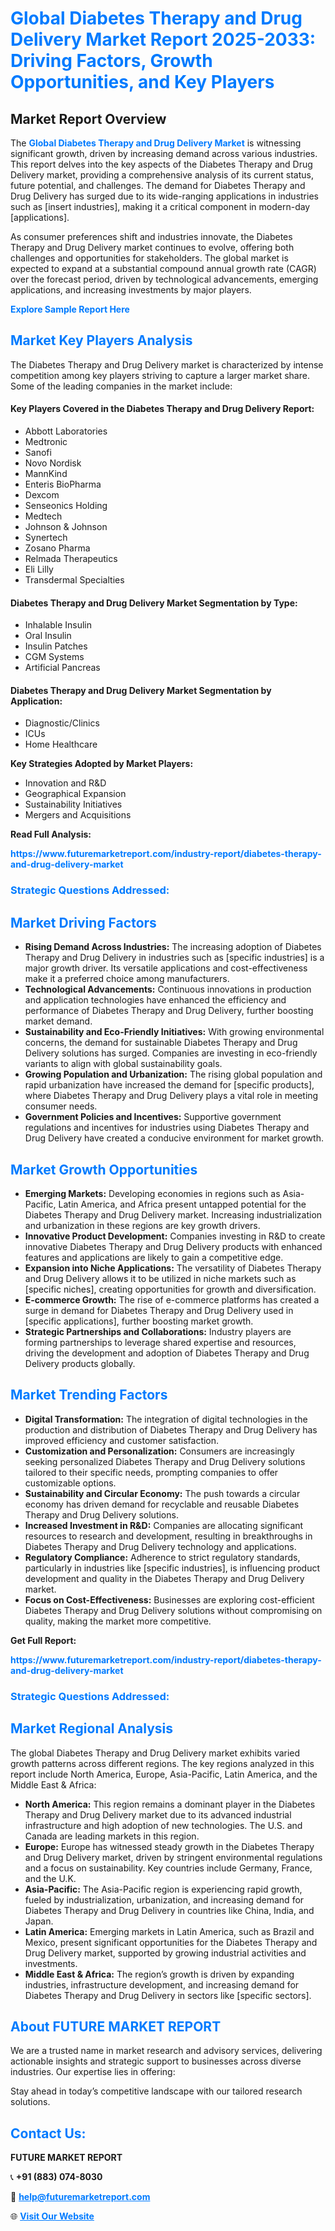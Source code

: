 <h1 style="color: #007BFF;">Global Diabetes Therapy and Drug Delivery Market Report 2025-2033: Driving Factors, Growth Opportunities, and Key Players</h1>

<section id="overview">
<h2>Market Report Overview</h2>
<p>The <a href="https://www.futuremarketreport.com/industry-report/diabetes-therapy-and-drug-delivery-market" style="color: #007BFF; text-decoration: none;"><strong>Global Diabetes Therapy and Drug Delivery Market</strong></a> is witnessing significant growth, driven by increasing demand across various industries. This report delves into the key aspects of the Diabetes Therapy and Drug Delivery market, providing a comprehensive analysis of its current status, future potential, and challenges. The demand for Diabetes Therapy and Drug Delivery has surged due to its wide-ranging applications in industries such as [insert industries], making it a critical component in modern-day [applications].</p>
<p>As consumer preferences shift and industries innovate, the Diabetes Therapy and Drug Delivery market continues to evolve, offering both challenges and opportunities for stakeholders. The global market is expected to expand at a substantial compound annual growth rate (CAGR) over the forecast period, driven by technological advancements, emerging applications, and increasing investments by major players.</p>
</section>

<section id="overview">
<p><a href="https://www.futuremarketreport.com/request-sample/reportId=57359" style="color: #007BFF; text-decoration: none;"><strong>Explore Sample Report Here</strong></a></p>
</section>

<section id="key-players">
<h2 style="color: #007BFF;">Market Key Players Analysis</h2>
<p>The Diabetes Therapy and Drug Delivery market is characterized by intense competition among key players striving to capture a larger market share. Some of the leading companies in the market include:</p>
<h4>Key Players Covered in the Diabetes Therapy and Drug Delivery Report:</h4>
<ul><li>Abbott Laboratories</li><li>Medtronic</li><li>Sanofi</li><li>Novo Nordisk</li><li>MannKind</li><li>Enteris BioPharma</li><li>Dexcom</li><li>Senseonics Holding</li><li>Medtech</li><li>Johnson &amp; Johnson</li><li>Synertech</li><li>Zosano Pharma</li><li>Relmada Therapeutics</li><li>Eli Lilly</li><li>Transdermal Specialties</li></ul>
<h4>Diabetes Therapy and Drug Delivery Market Segmentation by Type:</h4>
<ul><li>Inhalable Insulin</li><li>Oral Insulin</li><li>Insulin Patches</li><li>CGM Systems</li><li>Artificial Pancreas</li></ul>

<h4>Diabetes Therapy and Drug Delivery Market Segmentation by Application:</h4>
<ul><li>Diagnostic/Clinics</li><li>ICUs</li><li>Home Healthcare</li></ul>
<p><strong>Key Strategies Adopted by Market Players:</strong></p>
<ul>
<li>Innovation and R&D</li>
<li>Geographical Expansion</li>
<li>Sustainability Initiatives</li>
<li>Mergers and Acquisitions</li>
</ul>
</section>

<section>
<p><strong>Read Full Analysis: </strong></p><a href="https://www.futuremarketreport.com/industry-report/diabetes-therapy-and-drug-delivery-market" style="color: #007BFF; text-decoration: none;"><strong>https://www.futuremarketreport.com/industry-report/diabetes-therapy-and-drug-delivery-market</strong></a>
<h3 style="color: #007BFF;">Strategic Questions Addressed:</h3>
</section>

<section id="driving-factors">
<h2 style="color: #007BFF;">Market Driving Factors</h2>
<ul>
<li><strong>Rising Demand Across Industries:</strong> The increasing adoption of Diabetes Therapy and Drug Delivery in industries such as [specific industries] is a major growth driver. Its versatile applications and cost-effectiveness make it a preferred choice among manufacturers.</li>
<li><strong>Technological Advancements:</strong> Continuous innovations in production and application technologies have enhanced the efficiency and performance of Diabetes Therapy and Drug Delivery, further boosting market demand.</li>
<li><strong>Sustainability and Eco-Friendly Initiatives:</strong> With growing environmental concerns, the demand for sustainable Diabetes Therapy and Drug Delivery solutions has surged. Companies are investing in eco-friendly variants to align with global sustainability goals.</li>
<li><strong>Growing Population and Urbanization:</strong> The rising global population and rapid urbanization have increased the demand for [specific products], where Diabetes Therapy and Drug Delivery plays a vital role in meeting consumer needs.</li>
<li><strong>Government Policies and Incentives:</strong> Supportive government regulations and incentives for industries using Diabetes Therapy and Drug Delivery have created a conducive environment for market growth.</li>
</ul>
</section>

<section id="growth-opportunities">
<h2 style="color: #007BFF;">Market Growth Opportunities</h2>
<ul>
<li><strong>Emerging Markets:</strong> Developing economies in regions such as Asia-Pacific, Latin America, and Africa present untapped potential for the Diabetes Therapy and Drug Delivery market. Increasing industrialization and urbanization in these regions are key growth drivers.</li>
<li><strong>Innovative Product Development:</strong> Companies investing in R&D to create innovative Diabetes Therapy and Drug Delivery products with enhanced features and applications are likely to gain a competitive edge.</li>
<li><strong>Expansion into Niche Applications:</strong> The versatility of Diabetes Therapy and Drug Delivery allows it to be utilized in niche markets such as [specific niches], creating opportunities for growth and diversification.</li>
<li><strong>E-commerce Growth:</strong> The rise of e-commerce platforms has created a surge in demand for Diabetes Therapy and Drug Delivery used in [specific applications], further boosting market growth.</li>
<li><strong>Strategic Partnerships and Collaborations:</strong> Industry players are forming partnerships to leverage shared expertise and resources, driving the development and adoption of Diabetes Therapy and Drug Delivery products globally.</li>
</ul>
</section>

<section id="trending-factors">
<h2 style="color: #007BFF;">Market Trending Factors</h2>
<ul>
<li><strong>Digital Transformation:</strong> The integration of digital technologies in the production and distribution of Diabetes Therapy and Drug Delivery has improved efficiency and customer satisfaction.</li>
<li><strong>Customization and Personalization:</strong> Consumers are increasingly seeking personalized Diabetes Therapy and Drug Delivery solutions tailored to their specific needs, prompting companies to offer customizable options.</li>
<li><strong>Sustainability and Circular Economy:</strong> The push towards a circular economy has driven demand for recyclable and reusable Diabetes Therapy and Drug Delivery solutions.</li>
<li><strong>Increased Investment in R&D:</strong> Companies are allocating significant resources to research and development, resulting in breakthroughs in Diabetes Therapy and Drug Delivery technology and applications.</li>
<li><strong>Regulatory Compliance:</strong> Adherence to strict regulatory standards, particularly in industries like [specific industries], is influencing product development and quality in the Diabetes Therapy and Drug Delivery market.</li>
<li><strong>Focus on Cost-Effectiveness:</strong> Businesses are exploring cost-efficient Diabetes Therapy and Drug Delivery solutions without compromising on quality, making the market more competitive.</li>
</ul>
</section>

<section>
<p><strong>Get Full Report: </strong></p><a href="https://www.futuremarketreport.com/industry-report/diabetes-therapy-and-drug-delivery-market" style="color: #007BFF; text-decoration: none;"><strong>https://www.futuremarketreport.com/industry-report/diabetes-therapy-and-drug-delivery-market</strong></a>
<h3 style="color: #007BFF;">Strategic Questions Addressed:</h3>
</section>


<section id="regional-analysis">
<h2 style="color: #007BFF;">Market Regional Analysis</h2>
<p>The global Diabetes Therapy and Drug Delivery market exhibits varied growth patterns across different regions. The key regions analyzed in this report include North America, Europe, Asia-Pacific, Latin America, and the Middle East & Africa:</p>
<ul>
<li><strong>North America:</strong> This region remains a dominant player in the Diabetes Therapy and Drug Delivery market due to its advanced industrial infrastructure and high adoption of new technologies. The U.S. and Canada are leading markets in this region.</li>
<li><strong>Europe:</strong> Europe has witnessed steady growth in the Diabetes Therapy and Drug Delivery market, driven by stringent environmental regulations and a focus on sustainability. Key countries include Germany, France, and the U.K.</li>
<li><strong>Asia-Pacific:</strong> The Asia-Pacific region is experiencing rapid growth, fueled by industrialization, urbanization, and increasing demand for Diabetes Therapy and Drug Delivery in countries like China, India, and Japan.</li>
<li><strong>Latin America:</strong> Emerging markets in Latin America, such as Brazil and Mexico, present significant opportunities for the Diabetes Therapy and Drug Delivery market, supported by growing industrial activities and investments.</li>
<li><strong>Middle East & Africa:</strong> The region’s growth is driven by expanding industries, infrastructure development, and increasing demand for Diabetes Therapy and Drug Delivery in sectors like [specific sectors].</li>
</ul>
</section>

<footer>
<h2 style="color: #007BFF;">About FUTURE MARKET REPORT</h2>
<p>We are a trusted name in market research and advisory services, delivering actionable insights and strategic support to businesses across diverse industries. Our expertise lies in offering:</p>

<p>Stay ahead in today’s competitive landscape with our tailored research solutions.</p>

<h2 style="color: #007BFF;">Contact Us:</h2>
<p><strong>FUTURE MARKET REPORT</strong></p>
<p>📞 <strong>+91 (883) 074-8030</strong></p>
<p>📧 <strong><a href="mailto:help@futuremarketreport.com" style="color: #007BFF;">help@futuremarketreport.com</a></strong></p>
<p>🌐 <strong><a href="https://www.futuremarketreport.com/" style="color: #007BFF;">Visit Our Website</a></strong></p>
</footer>